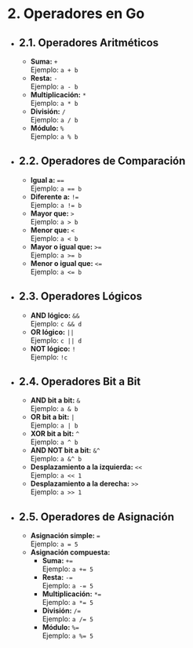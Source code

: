 # 2. Operadores en Go

- ## 2.1. Operadores Aritméticos

  - **Suma:** `+`  
    Ejemplo: `a + b`
  - **Resta:** `-`  
    Ejemplo: `a - b`
  - **Multiplicación:** `*`  
    Ejemplo: `a * b`
  - **División:** `/`  
    Ejemplo: `a / b`
  - **Módulo:** `%`  
    Ejemplo: `a % b`

- ## 2.2. Operadores de Comparación

  - **Igual a:** `==`  
    Ejemplo: `a == b`
  - **Diferente a:** `!=`  
    Ejemplo: `a != b`
  - **Mayor que:** `>`  
    Ejemplo: `a > b`
  - **Menor que:** `<`  
    Ejemplo: `a < b`
  - **Mayor o igual que:** `>=`  
    Ejemplo: `a >= b`
  - **Menor o igual que:** `<=`  
    Ejemplo: `a <= b`

- ## 2.3. Operadores Lógicos

  - **AND lógico:** `&&`  
    Ejemplo: `c && d`
  - **OR lógico:** `||`  
    Ejemplo: `c || d`
  - **NOT lógico:** `!`  
    Ejemplo: `!c`

- ## 2.4. Operadores Bit a Bit

  - **AND bit a bit:** `&`  
    Ejemplo: `a & b`
  - **OR bit a bit:** `|`  
    Ejemplo: `a | b`
  - **XOR bit a bit:** `^`  
    Ejemplo: `a ^ b`
  - **AND NOT bit a bit:** `&^`  
    Ejemplo: `a &^ b`
  - **Desplazamiento a la izquierda:** `<<`  
    Ejemplo: `a << 1`
  - **Desplazamiento a la derecha:** `>>`  
    Ejemplo: `a >> 1`

- ## 2.5. Operadores de Asignación

  - **Asignación simple:** `=`  
    Ejemplo: `a = 5`
  - **Asignación compuesta:**
    - **Suma:** `+=`  
      Ejemplo: `a += 5`
    - **Resta:** `-=`  
      Ejemplo: `a -= 5`
    - **Multiplicación:** `*=`  
      Ejemplo: `a *= 5`
    - **División:** `/=`  
      Ejemplo: `a /= 5`
    - **Módulo:** `%=`  
      Ejemplo: `a %= 5`
